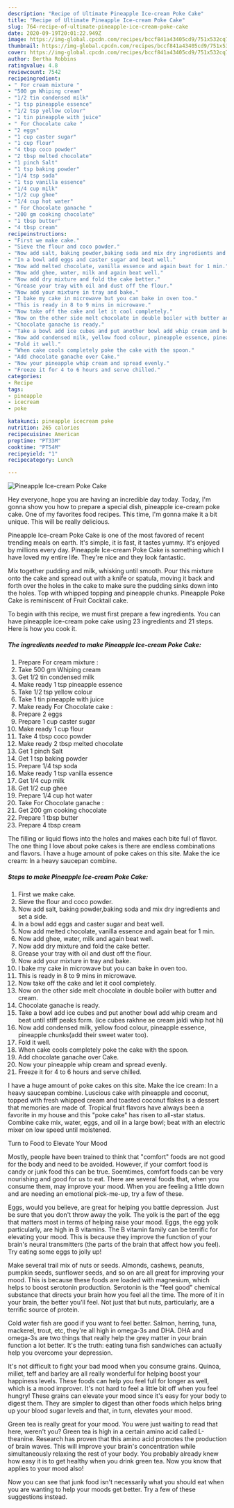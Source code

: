 ```yaml
---
description: "Recipe of Ultimate Pineapple Ice-cream Poke Cake"
title: "Recipe of Ultimate Pineapple Ice-cream Poke Cake"
slug: 764-recipe-of-ultimate-pineapple-ice-cream-poke-cake
date: 2020-09-19T20:01:22.949Z
image: https://img-global.cpcdn.com/recipes/bccf841a43405cd9/751x532cq70/pineapple-ice-cream-poke-cake-recipe-main-photo.jpg
thumbnail: https://img-global.cpcdn.com/recipes/bccf841a43405cd9/751x532cq70/pineapple-ice-cream-poke-cake-recipe-main-photo.jpg
cover: https://img-global.cpcdn.com/recipes/bccf841a43405cd9/751x532cq70/pineapple-ice-cream-poke-cake-recipe-main-photo.jpg
author: Bertha Robbins
ratingvalue: 4.8
reviewcount: 7542
recipeingredient:
- " For cream mixture "
- "500 gm Whiping cream"
- "1/2 tin condensed milk"
- "1 tsp pineapple essence"
- "1/2 tsp yellow colour"
- "1 tin pineapple with juice"
- " For Chocolate cake "
- "2 eggs"
- "1 cup caster sugar"
- "1 cup flour"
- "4 tbsp coco powder"
- "2 tbsp melted chocolate"
- "1 pinch Salt"
- "1 tsp baking powder"
- "1/4 tsp soda"
- "1 tsp vanilla essence"
- "1/4 cup milk"
- "1/2 cup ghee"
- "1/4 cup hot water"
- " For Chocolate ganache "
- "200 gm cooking chocolate"
- "1 tbsp butter"
- "4 tbsp cream"
recipeinstructions:
- "First we make cake."
- "Sieve the flour and coco powder."
- "Now add salt, baking powder,baking soda and mix dry ingredients and set a side."
- "In a bowl add eggs and caster sugar and beat well."
- "Now add melted chocolate, vanilla essence and again beat for 1 min."
- "Now add ghee, water, milk and again beat well."
- "Now add dry mixture and fold the cake better."
- "Grease your tray with oil and dust off the flour."
- "Now add your mixture in tray and bake."
- "I bake my cake in microwave but you can bake in oven too."
- "This is ready in 8 to 9 mins in microwave."
- "Now take off the cake and let it cool completely."
- "Now on the other side melt chocolate in double boiler with butter and cream."
- "Chocolate ganache is ready."
- "Take a bowl add ice cubes and put another bowl add whip cream and beat until stiff peaks form. (ice cubes rakhne ae cream jaldi whip hot hi)"
- "Now add condensed milk, yellow food colour, pineapple essence, pineapple chunks(add their sweet water too)."
- "Fold it well."
- "When cake cools completely poke the cake with the spoon."
- "Add chocolate ganache over Cake."
- "Now your pineapple whip cream and spread evenly."
- "Freeze it for 4 to 6 hours and serve chilled."
categories:
- Recipe
tags:
- pineapple
- icecream
- poke

katakunci: pineapple icecream poke 
nutrition: 265 calories
recipecuisine: American
preptime: "PT33M"
cooktime: "PT54M"
recipeyield: "1"
recipecategory: Lunch

---
```



![Pineapple Ice-cream Poke Cake](https://img-global.cpcdn.com/recipes/bccf841a43405cd9/751x532cq70/pineapple-ice-cream-poke-cake-recipe-main-photo.jpg)

Hey everyone, hope you are having an incredible day today. Today, I'm gonna show you how to prepare a special dish, pineapple ice-cream poke cake. One of my favorites food recipes. This time, I'm gonna make it a bit unique. This will be really delicious.

Pineapple Ice-cream Poke Cake is one of the most favored of recent trending meals on earth. It's simple, it is fast, it tastes yummy. It's enjoyed by millions every day. Pineapple Ice-cream Poke Cake is something which I have loved my entire life. They're nice and they look fantastic.

Mix together pudding and milk, whisking until smooth. Pour this mixture onto the cake and spread out with a knife or spatula, moving it back and forth over the holes in the cake to make sure the pudding sinks down into the holes. Top with whipped topping and pineapple chunks. Pineapple Poke Cake is reminiscent of Fruit Cocktail cake.


To begin with this recipe, we must first prepare a few ingredients. You can have pineapple ice-cream poke cake using 23 ingredients and 21 steps. Here is how you cook it.

<!--inarticleads1-->

##### The ingredients needed to make Pineapple Ice-cream Poke Cake:

1. Prepare  For cream mixture :
1. Take 500 gm Whiping cream
1. Get 1/2 tin condensed milk
1. Make ready 1 tsp pineapple essence
1. Take 1/2 tsp yellow colour
1. Take 1 tin pineapple with juice
1. Make ready  For Chocolate cake :
1. Prepare 2 eggs
1. Prepare 1 cup caster sugar
1. Make ready 1 cup flour
1. Take 4 tbsp coco powder
1. Make ready 2 tbsp melted chocolate
1. Get 1 pinch Salt
1. Get 1 tsp baking powder
1. Prepare 1/4 tsp soda
1. Make ready 1 tsp vanilla essence
1. Get 1/4 cup milk
1. Get 1/2 cup ghee
1. Prepare 1/4 cup hot water
1. Take  For Chocolate ganache :
1. Get 200 gm cooking chocolate
1. Prepare 1 tbsp butter
1. Prepare 4 tbsp cream


The filling or liquid flows into the holes and makes each bite full of flavor. The one thing I love about poke cakes is there are endless combinations and flavors. I have a huge amount of poke cakes on this site. Make the ice cream: In a heavy saucepan combine. 

<!--inarticleads2-->

##### Steps to make Pineapple Ice-cream Poke Cake:

1. First we make cake.
1. Sieve the flour and coco powder.
1. Now add salt, baking powder,baking soda and mix dry ingredients and set a side.
1. In a bowl add eggs and caster sugar and beat well.
1. Now add melted chocolate, vanilla essence and again beat for 1 min.
1. Now add ghee, water, milk and again beat well.
1. Now add dry mixture and fold the cake better.
1. Grease your tray with oil and dust off the flour.
1. Now add your mixture in tray and bake.
1. I bake my cake in microwave but you can bake in oven too.
1. This is ready in 8 to 9 mins in microwave.
1. Now take off the cake and let it cool completely.
1. Now on the other side melt chocolate in double boiler with butter and cream.
1. Chocolate ganache is ready.
1. Take a bowl add ice cubes and put another bowl add whip cream and beat until stiff peaks form. (ice cubes rakhne ae cream jaldi whip hot hi)
1. Now add condensed milk, yellow food colour, pineapple essence, pineapple chunks(add their sweet water too).
1. Fold it well.
1. When cake cools completely poke the cake with the spoon.
1. Add chocolate ganache over Cake.
1. Now your pineapple whip cream and spread evenly.
1. Freeze it for 4 to 6 hours and serve chilled.


I have a huge amount of poke cakes on this site. Make the ice cream: In a heavy saucepan combine. Luscious cake with pineapple and coconut, topped with fresh whipped cream and toasted coconut flakes is a dessert that memories are made of. Tropical fruit flavors have always been a favorite in my house and this &#34;poke cake&#34; has risen to all-star status. Combine cake mix, water, eggs, and oil in a large bowl; beat with an electric mixer on low speed until moistened. 

Turn to Food to Elevate Your Mood


Mostly, people have been trained to think that "comfort" foods are not good for the body and need to be avoided. However, if your comfort food is candy or junk food this can be true. Soemtimes, comfort foods can be very nourishing and good for us to eat. There are several foods that, when you consume them, may improve your mood. When you are feeling a little down and are needing an emotional pick-me-up, try a few of these.

Eggs, would you believe, are great for helping you battle depression. Just be sure that you don't throw away the yolk. The yolk is the part of the egg that matters most in terms of helping raise your mood. Eggs, the egg yolk particularly, are high in B vitamins. The B vitamin family can be terrific for elevating your mood. This is because they improve the function of your brain's neural transmitters (the parts of the brain that affect how you feel). Try eating some eggs to jolly up!

Make several trail mix of nuts or seeds. Almonds, cashews, peanuts, pumpkin seeds, sunflower seeds, and so on are all great for improving your mood. This is because these foods are loaded with magnesium, which helps to boost serotonin production. Serotonin is the "feel good" chemical substance that directs your brain how you feel all the time. The more of it in your brain, the better you'll feel. Not just that but nuts, particularly, are a terrific source of protein.

Cold water fish are good if you want to feel better. Salmon, herring, tuna, mackerel, trout, etc, they're all high in omega-3s and DHA. DHA and omega-3s are two things that really help the grey matter in your brain function a lot better. It's the truth: eating tuna fish sandwiches can actually help you overcome your depression. 

It's not difficult to fight your bad mood when you consume grains. Quinoa, millet, teff and barley are all really wonderful for helping boost your happiness levels. These foods can help you feel full for longer as well, which is a mood improver. It's not hard to feel a little bit off when you feel hungry! These grains can elevate your mood since it's easy for your body to digest them. They are simpler to digest than other foods which helps bring up your blood sugar levels and that, in turn, elevates your mood.

Green tea is really great for your mood. You were just waiting to read that here, weren't you? Green tea is high in a certain amino acid called L-theanine. Research has proven that this amino acid promotes the production of brain waves. This will improve your brain's concentration while simultaneously relaxing the rest of your body. You probably already knew how easy it is to get healthy when you drink green tea. Now you know that applies to your mood also!

Now you can see that junk food isn't necessarily what you should eat when you are wanting to help your moods get better. Try  a few  of  these  suggestions  instead.

